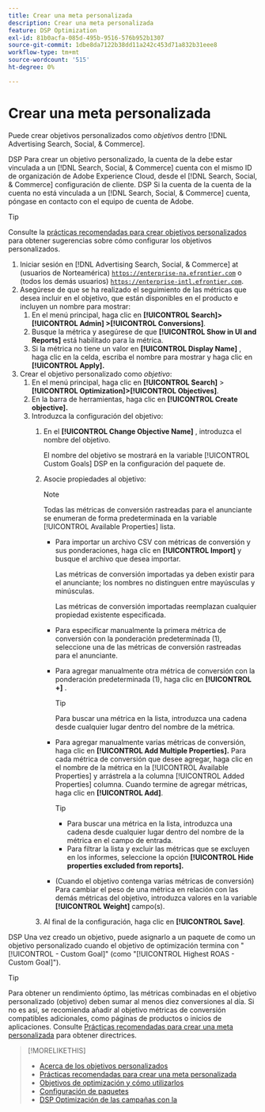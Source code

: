 ```yaml
---
title: Crear una meta personalizada
description: Crear una meta personalizada
feature: DSP Optimization
exl-id: 81b0acfa-085d-495b-9516-576b952b1307
source-git-commit: 1dbe8da7122b38dd11a242c453d71a832b31eee8
workflow-type: tm+mt
source-wordcount: '515'
ht-degree: 0%

---
```


# Crear una meta personalizada

Puede crear objetivos personalizados como *objetivos* dentro [!DNL Advertising Search, Social, & Commerce].

DSP Para crear un objetivo personalizado, la cuenta de la debe estar vinculada a un [!DNL Search, Social, & Commerce] cuenta con el mismo ID de organización de Adobe Experience Cloud, desde el [!DNL Search, Social, & Commerce] configuración de cliente. DSP Si la cuenta de la cuenta de la cuenta no está vinculada a un [!DNL Search, Social, & Commerce] cuenta, póngase en contacto con el equipo de cuenta de Adobe.

>[!TIP]
>
>Consulte la [prácticas recomendadas para crear objetivos personalizados](custom-goal-best-practices.md) para obtener sugerencias sobre cómo configurar los objetivos personalizados.

1. Iniciar sesión en [!DNL Advertising Search, Social, & Commerce] at (usuarios de Norteamérica) [`https://enterprise-na.efrontier.com`](https://enterprise-na.efrontier.com) o (todos los demás usuarios) [`https://enterprise-intl.efrontier.com`](https://enterprise-intl.efrontier.com).
1. Asegúrese de que se ha realizado el seguimiento de las métricas que desea incluir en el objetivo, que están disponibles en el producto e incluyen un nombre para mostrar:
   1. En el menú principal, haga clic en **[!UICONTROL Search]> [!UICONTROL Admin] >[!UICONTROL Conversions]**.
   1. Busque la métrica y asegúrese de que **[!UICONTROL Show in UI and Reports]** está habilitado para la métrica.
   1. Si la métrica no tiene un valor en **[!UICONTROL Display Name]** , haga clic en la celda, escriba el nombre para mostrar y haga clic en **[!UICONTROL Apply].**
1. Crear el objetivo personalizado como *objetivo*:
   1. En el menú principal, haga clic en **[!UICONTROL Search]** > **[!UICONTROL Optimization]>[!UICONTROL Objectives]**.
   1. En la barra de herramientas, haga clic en **[!UICONTROL Create objective].**
   1. Introduzca la configuración del objetivo:
      1. En el **[!UICONTROL Change Objective Name]** , introduzca el nombre del objetivo.

         El nombre del objetivo se mostrará en la variable [!UICONTROL Custom Goals] DSP en la configuración del paquete de.

      1. Asocie propiedades al objetivo:

         >[!NOTE]
         >
         > Todas las métricas de conversión rastreadas para el anunciante se enumeran de forma predeterminada en la variable [!UICONTROL Available Properties] lista.

         * Para importar un archivo CSV con métricas de conversión y sus ponderaciones, haga clic en **[!UICONTROL Import]** y busque el archivo que desea importar.

           Las métricas de conversión importadas ya deben existir para el anunciante; los nombres no distinguen entre mayúsculas y minúsculas.

           Las métricas de conversión importadas reemplazan cualquier propiedad existente especificada.

         * Para especificar manualmente la primera métrica de conversión con la ponderación predeterminada (1), seleccione una de las métricas de conversión rastreadas para el anunciante.

         * Para agregar manualmente otra métrica de conversión con la ponderación predeterminada (1), haga clic en **[!UICONTROL +]** .

           >[!TIP]
           >
           > Para buscar una métrica en la lista, introduzca una cadena desde cualquier lugar dentro del nombre de la métrica.

         * Para agregar manualmente varias métricas de conversión, haga clic en **[!UICONTROL Add Multiple Properties].** Para cada métrica de conversión que desee agregar, haga clic en el nombre de la métrica en la [!UICONTROL Available Properties] y arrástrela a la columna [!UICONTROL Added Properties] columna. Cuando termine de agregar métricas, haga clic en **[!UICONTROL Add]**.

           >[!TIP]
           >
           >* Para buscar una métrica en la lista, introduzca una cadena desde cualquier lugar dentro del nombre de la métrica en el campo de entrada.
           >* Para filtrar la lista y excluir las métricas que se excluyen en los informes, seleccione la opción **[!UICONTROL Hide properties excluded from reports].**

         * (Cuando el objetivo contenga varias métricas de conversión) Para cambiar el peso de una métrica en relación con las demás métricas del objetivo, introduzca valores en la variable **[!UICONTROL Weight]** campo(s).

      1. Al final de la configuración, haga clic en **[!UICONTROL Save]**.

DSP Una vez creado un objetivo, puede asignarlo a un paquete de como un objetivo personalizado cuando el objetivo de optimización termina con &quot;[!UICONTROL - Custom Goal]&quot; (como &quot;[!UICONTROL Highest ROAS - Custom Goal]&quot;).

>[!TIP]
>
>Para obtener un rendimiento óptimo, las métricas combinadas en el objetivo personalizado (objetivo) deben sumar al menos diez conversiones al día. Si no es así, se recomienda añadir al objetivo métricas de conversión compatibles adicionales, como páginas de productos o inicios de aplicaciones. Consulte [Prácticas recomendadas para crear una meta personalizada](custom-goal-best-practices.md) para obtener directrices.

>[!MORELIKETHIS]
>
>* [Acerca de los objetivos personalizados](custom-goal-about.md)
>* [Prácticas recomendadas para crear una meta personalizada](custom-goal-best-practices.md)
>* [Objetivos de optimización y cómo utilizarlos](optimization-goals.md)
>* [Configuración de paquetes](/help/dsp/campaign-management/packages/package-settings.md)
> * [DSP Optimización de las campañas con la](optimization-how-dsp-optimizes-campaigns.md)
